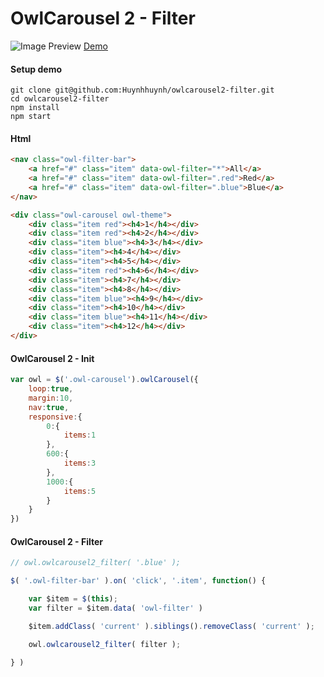 # OwlCarousel 2 - Filter

![Image Preview](https://cdn-std.dprcdn.net/files/acc_472041/FI9q09)
[Demo](https://huynhhuynh.github.io/owlcarousel2-filter/)

#### Setup demo

```
git clone git@github.com:Huynhhuynh/owlcarousel2-filter.git
cd owlcarousel2-filter
npm install
npm start
```

#### Html
```html
<nav class="owl-filter-bar">
    <a href="#" class="item" data-owl-filter="*">All</a>
    <a href="#" class="item" data-owl-filter=".red">Red</a>
    <a href="#" class="item" data-owl-filter=".blue">Blue</a>
</nav>

<div class="owl-carousel owl-theme">
    <div class="item red"><h4>1</h4></div>
    <div class="item red"><h4>2</h4></div>
    <div class="item blue"><h4>3</h4></div>
    <div class="item"><h4>4</h4></div>
    <div class="item"><h4>5</h4></div>
    <div class="item red"><h4>6</h4></div>
    <div class="item"><h4>7</h4></div>
    <div class="item"><h4>8</h4></div>
    <div class="item blue"><h4>9</h4></div>
    <div class="item"><h4>10</h4></div>
    <div class="item blue"><h4>11</h4></div>
    <div class="item"><h4>12</h4></div>
</div>
```
#### OwlCarousel 2 - Init
```javascript
var owl = $('.owl-carousel').owlCarousel({
    loop:true,
    margin:10,
    nav:true,
    responsive:{
        0:{
            items:1
        },
        600:{
            items:3
        },
        1000:{
            items:5
        }
    }
})
```

#### OwlCarousel 2 - Filter
```javascript
// owl.owlcarousel2_filter( '.blue' );

$( '.owl-filter-bar' ).on( 'click', '.item', function() {

    var $item = $(this);
    var filter = $item.data( 'owl-filter' )

    $item.addClass( 'current' ).siblings().removeClass( 'current' );

    owl.owlcarousel2_filter( filter );

} )
```